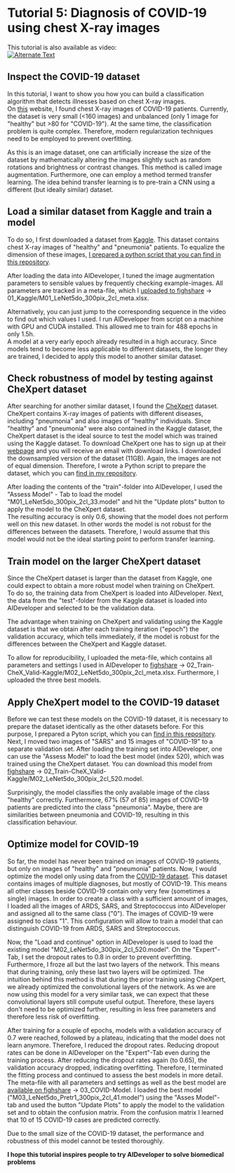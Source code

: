 # Tutorial 5: Diagnosis of COVID-19 using chest X-ray images
This tutorial is also available as video:    
[![Alternate Text](https://github.com/maikherbig/AIDeveloper/blob/master/art/Youtube_Link_Tutorial5_v03.png)](https://www.youtube.com/watch?v=KRDJBJD7CsA "AIDeveloper Tutorial 5")
## Inspect the COVID-19 dataset  
In this tutorial, I want to show you how you can build a classification algorithm that detects illnesses based on chest X-ray images.  
On [this](https://github.com/ieee8023/covid-chestxray-dataset) website, I found chest X-ray images of COVID-19 patients.
Currently, the dataset is very small (<160 images) and unbalanced (only 1 image for "healthy" but >80 for "COVID-19").
At the same time, the classification problem is quite complex.
Therefore, modern regularization techniques need to be employed to prevent overfitting.

As this is an image dataset, one can artificially increase the size of the dataset by mathematically altering the images
slightly such as random rotations and brightness or contrast changes. This method is called image augmentation.
Furthermore, one can employ a method termed transfer learning.
The idea behind transfer learning is to pre-train a CNN using a different (but ideally similar) dataset.
  
## Load a similar dataset from Kaggle and train a model  
To do so, I first downloaded a dataset from [Kaggle](https://www.kaggle.com/paultimothymooney/chest-xray-pneumonia).
This dataset contains chest X-ray images of "healthy" and "pneumonia" patients.
To equalize the dimension of these images, [I prepared a python script that you can find in this repository](https://github.com/maikherbig/AIDeveloper/blob/master/Tutorial%205%20COVID-19%20Chest%20X-ray%20images/01_DataPrep-Kaggle.py).

After loading the data into AIDeveloper, I tuned the image augmentation parameters to sensible values
by frequently checking example-images. All parameters are tracked in a meta-file, which 
I [uploaded to fighshare](https://doi.org/10.6084/m9.figshare.12040599) -> 01_Kaggle/M01_LeNet5do_300pix_2cl_meta.xlsx.  

Alternatively, you can just jump to the corresponding sequence in the video to
find out which values I used. I run AIDeveloper from script on a machine with GPU and CUDA installed.
This allowed me to train for 488 epochs in only 1.5h.  
A model at a very early epoch already resulted in a high accuracy. Since models
tend to become less applicable to different datasets, the longer they are trained,
I decided to apply this model to another similar dataset.  

## Check robustness of model by testing against CheXpert dataset  
After searching for another similar dataset, I found the [CheXpert](https://stanfordmlgroup.github.io/competitions/chexpert/) dataset.
CheXpert contains X-ray images of patients with different diseases, including "pneumonia" and also images of "healthy" individuals.
Since "healthy" and "pneumonia" were also contained in the Kaggle dataset, the CheXpert dataset is the ideal source to
test the  model which was trained using the Kaggle dataset.
To download CheXpert one has to sign up at their [webpage](https://stanfordmlgroup.github.io/competitions/chexpert/) and you
will receive an email with download links. I downloaded the downsampled version of the dataset (11GB).
Again, the images are not of equal dimension. Therefore, I wrote a Python script to
prepare the dataset, which you can [find in my repository](https://github.com/maikherbig/AIDeveloper/blob/master/Tutorial%205%20COVID-19%20Chest%20X-ray%20images/02_DataPrep-CheXpert.py).  
    
After loading the contents of the "train"-folder into AIDeveloper, I used the "Assess Model" - Tab
to load the model "M01_LeNet5do_300pix_2cl_33.model" and hit the "Update plots" button
to apply the model to the CheXpert dataset.  
The resulting accuracy is only 0.6, showing that the model does not perform well on this new dataset. In other words the model is not
robust for the differences between the datasets.
Therefore, I would assume that this model would not be the ideal starting point to perform transfer learning.
  
## Train model on the larger CheXpert dataset  
Since the CheXpert dataset is larger than the dataset from Kaggle, one could
expect to obtain a more robust model when training on CheXpert.  
To do so, the training data from CheXpert is loaded into AIDeveloper.
Next, the data from the "test"-folder from the Kaggle dataset is loaded into AIDeveloper and selected to be the validation data.

The advantage when training on CheXpert and validating using the Kaggle dataset is that we obtain after each training iteration ("epoch")
the validation accuracy, which tells immediately, if the model is robust for the differences between the CheXpert and Kaggle dataset.

To allow for reproducibility, I uploaded the meta-file, which contains all 
parameters and settings I used in AIDeveloper
to [fighshare](https://doi.org/10.6084/m9.figshare.12040599) -> 02_Train-CheX_Valid-Kaggle/M02_LeNet5do_300pix_2cl_meta.xlsx.
Furthermore, I uploaded the three best models.

## Apply CheXpert model to the COVID-19 dataset
Before we can test these models on the COVID-19 dataset, it is necessary to prepare the
dataset identically as the other datasets before. For this purpose, I prepared
a Pyton script, which you can [find in this repository](https://github.com/maikherbig/AIDeveloper/blob/master/Tutorial%205%20COVID-19%20Chest%20X-ray%20images/03_DataPrep-COVID.py).
Next, I moved two images of "SARS" and 15 images of "COVID-19" to a separate
validation set. After loading the training set into AIDeveloper, one can use the
"Assess Model" to load the best model (index 520), which was trained using the CheXpert dataset. You can 
download this model from [fighshare](https://doi.org/10.6084/m9.figshare.12040599) -> 02_Train-CheX_Valid-Kaggle/M02_LeNet5do_300pix_2cl_520.model. 

Surprisingly, the model classifies the only available image of the class "healthy" correctly.
Furthermore, 67% (57 of 85) images of COVID-19 patients are predicted into the class "pneumonia".
Maybe, there are similarities between pneumonia and COVID-19, resulting in this classification behaviour.

## Optimize model for COVID-19
So far, the model has never been trained on images of COVID-19 patients, but only on images of "healthy" and "pneumonia" patients.
Now, I would optimize the model only using data from the [COVID-19 dataset](https://github.com/ieee8023/covid-chestxray-dataset).
This dataset contains images of multiple diagnoses, but mostly of COVID-19. This
means all other classes beside COVID-19 contain only very few (sometimes a single) images.
In order to create a class with a sufficient amount of images, I loaded all the images
of ARDS, SARS, and Streptococcus into AIDeveloper and assigned all to the same class ("0").
The images of COVID-19 were assigned to class "1".
This configuration will allow to train a model that can distinguish COVID-19 from ARDS, SARS and Streptococcus.
    
Now, the "Load and continue" option in AIDeveloper is used to load the existing model "M02_LeNet5do_300pix_2cl_520.model".
On the "Expert"-Tab, I set the dropout rates to 0.8 in order to prevent overfitting. Furthermore,
I froze all but the last two layers of the network. This means that during training, only these last
two layers will be optimized. The intuition behind this method is that during the prior training
using CheXpert, we already optimized the convolutional layers of the network. As we are now using
this model for a very similar task, we can expect that these convolutional layers still compute useful
output. Therefore, these layers don't need to be optimized further, resulting in 
less free parameters and therefore less risk of overfitting. 
  
After training for a couple of epochs, models with a validation accuracy of 0.7 were reached, followed
by a plateau, indicating that the model does not learn anymore. 
Therefore, I reduced the dropout rates. Reducing dropout rates can be done in 
AIDeveloper on the "Expert"-Tab even during the training process. After reducing the 
dropout rates again (to 0.65), the validation accuracy dropped, indicating overfitting.
Therefore, I terminated the fitting process and continued to assess the best models
in more detail.
The meta-file with all parameters and settings as well as the best model are [available 
on fighshare](https://doi.org/10.6084/m9.figshare.12040599) -> 03_COVID-Model.
I loaded the best model ("M03_LeNet5do_Pretr1_300pix_2cl_41.model") using
the "Asses Model"-tab and used the button "Update Plots" to apply the model to 
the validation set and to obtain the confusion matrix.
From the confusion matrix I learned that 10 of 15 COVID-19 cases are predicted correctly.

Due to the small size of the COVID-19 dataset, the performance and robustness
of this model cannot be tested thoroughly. 
    
**I hope this tutorial inspires people to try AIDeveloper to 
solve biomedical problems**










